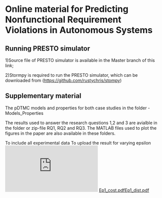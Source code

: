 # Online material for Predicting Nonfunctional Requirement Violations in Autonomous Systems 

## Running PRESTO simulator
  
  1)Source file of PRESTO simulator is available in the Master branch of this link;
  
  2)Stormpy is required to run the PRESTO simulator, which can be downloaded from (https://github.com/rustychris/stompy)
  
## Supplementary material
The pDTMC models and properties for both case studies in the folder - Models_Properties

The results used to answer the research questions 1,2 and 3 are avialble in the folder or zip-file RQ1, RQ2 and RQ3. The MATLAB files used to plot the figures in the paper are also available in these folders. 

To include all experimental data
To upload the result for varying epsilon
![alt text](https://github.com/xinwei2124/TAAS/files/9969614/Ep1_cost.pdf?raw=true)
[Ep1_cost.pdf](https://github.com/xinwei2124/TAAS/files/9969614/Ep1_cost.pdf)[Ep1_dist.pdf](https://github.com/xinwei2124/TAAS/files/9969615/Ep1_dist.pdf)


